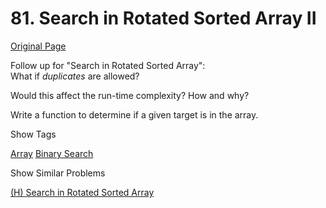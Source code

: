 # 81. Search in Rotated Sorted Array II

[Original Page](https://leetcode.com/problems/search-in-rotated-sorted-array-ii/)

Follow up for "Search in Rotated Sorted Array":  
What if _duplicates_ are allowed?

Would this affect the run-time complexity? How and why?

Write a function to determine if a given target is in the array.

<div>

<div id="tags" class="btn btn-xs btn-warning">Show Tags</div>

<span class="hidebutton">[Array](/tag/array/) [Binary Search](/tag/binary-search/)</span></div>

<div>

<div id="similar" class="btn btn-xs btn-warning">Show Similar Problems</div>

<span class="hidebutton">[(H) Search in Rotated Sorted Array](/problems/search-in-rotated-sorted-array/)</span></div>